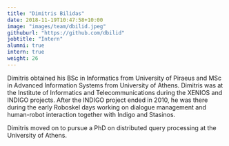 ```yaml
---
title: "Dimitris Bilidas"
date: 2018-11-19T10:47:58+10:00
image: "images/team/dbilid.jpeg"
githuburl: "https://github.com/dbilid"
jobtitle: "Intern"
alumni: true
intern: true
weight: 26
---
```

Dimitris obtained his BSc in Informatics from University of Piraeus and MSc in Advanced Information Systems from University of Athens. Dimitris was at the Institute of Informatics and Telecommunications during the XENIOS and INDIGO projects. After the INDIGO project ended in 2010, he was there during the early Roboskel days working on dialogue management and human-robot interaction together with Indigo and Stasinos.

Dimitris moved on to pursue a PhD on distributed query processing at the University of Athens. 
